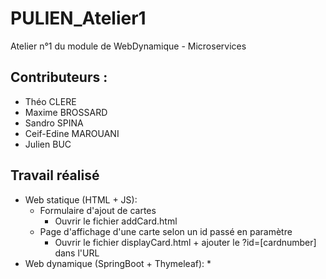 # PULIEN_Atelier1
Atelier n°1 du module de WebDynamique - Microservices

## Contributeurs :
* Théo CLERE
* Maxime BROSSARD
* Sandro SPINA
* Ceif-Edine MAROUANI
* Julien BUC

## Travail réalisé

* Web statique (HTML + JS):
  * Formulaire d'ajout de cartes
    * Ouvrir le fichier addCard.html
  * Page d'affichage d'une carte selon un id passé en paramètre
    * Ouvrir le fichier displayCard.html + ajouter le ?id=[cardnumber] dans l'URL
* Web dynamique (SpringBoot + Thymeleaf):
  *   

